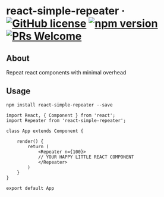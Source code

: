 # react-simple-repeater &middot; [![GitHub license](https://img.shields.io/badge/license-MIT-blue.svg)](https://github.com/sandipanghosh1993/react-simple-repeater/blob/master/LICENSE.md) [![npm version](https://img.shields.io/npm/v/react-simple-repeater.svg?style=flat)](https://www.npmjs.com/package/react-simple-repeater) [![PRs Welcome](https://img.shields.io/badge/PRs-welcome-brightgreen.svg)](https://github.com/sandipanghosh1993/react-simple-repeater/compare)
## About
Repeat react components with minimal overhead
## Usage

```
npm install react-simple-repeater --save

```

```
import React, { Component } from 'react';
import Repeater from 'react-simple-repeater';

class App extends Component {

    render() {               
        return (            
            <Repeater n={100}>
            // YOUR HAPPY LITTLE REACT COMPONENT
            </Repeater>
        )
    }
}

export default App

```
